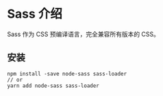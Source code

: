 # Sass 介绍

Sass 作为 CSS 预编译语言，完全兼容所有版本的 CSS。


## 安装

```
npm install -save node-sass sass-loader
// or
yarn add node-sass sass-loader
```

